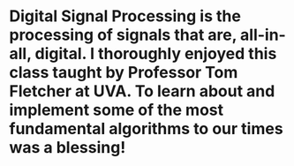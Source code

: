 # Digital Signal Processing is the processing of signals that are, all-in-all, digital. I thoroughly enjoyed this class taught by Professor Tom Fletcher at UVA. To learn about and implement some of the most fundamental algorithms to our times was a blessing!
